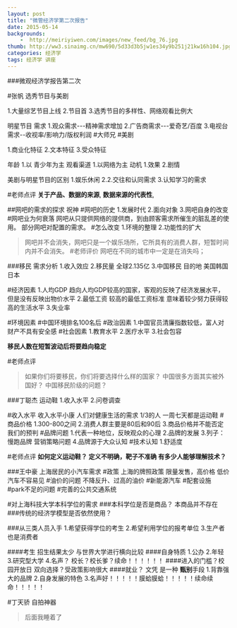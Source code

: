 ```yaml
---
layout: post
title: "微管经济学第二次报告"
date: 2015-05-14
backgrounds:
    -  http://meiriyiwen.com/images/new_feed/bg_76.jpg
thumb: http://ww3.sinaimg.cn/mw690/5d33d3b5jw1es34y9b251j21kw16h104.jpg
categories: 经济学
tags: 经济学 讲座
---
```


###微观经济学报告第二次

#张帆 选秀节目与美剧

1.大量综艺节目上线
2.节目首
3.选秀节目的多样性、网络观看比例大

明星节目
需求
1.观众需求---精神需求增加
2.广告商需求---爱奇艺/百度
3.电视台需求--收视率/影响力/版权利润
#大师兄
#美剧

1.商业化特征
2.文本特征
3.受众特征

年龄
1.以 青少年为主
观看渠道
1.以网络为主
动机
1.效果
2.剧情


美剧与明星节目的区别
1.娱乐休闲
2.2.交往和认同需求
3.认知学习的需求

#老师点评
__关于产品、数据的来源__,
__数据来源的代表性__,


##网吧的需求的探求   祝神
#网吧的历史
1.发展时代
2.面向对象
3.网吧自身的改变
#网吧业为何衰落
网吧从只提供网络的提供商，到由顾客需求所催生的脏乱差的使用。
部分网吧对配置的需求。
#怎么改变
1.环境的整理
2.功能性的扩大
>网吧并不会消失，网吧只是一个娱乐场所，它所具有的消费人群，短暂时间内并不会消失。
#老师评价
网吧在不同的城市中一定是在消失吗；


###移民 需求分析
1.收入效应
2.移民量 全球2.135亿
3.中国移民 目的地 美国韩国日本

#经济因素
1.人均GDP     趋向人均GDP较高的国家，客观的反映了经济发展水平，但是没有反映出物价水平
2.最低工资  较高的最低工资标准 意味着较少努力获得较高的生活水平
3.失业率

#环境因素
#中国环境排名100名后
#政治因素
1.中国官员清廉指数较低，富人对财产不具有安全感
#社会因素
1.教育水平
2.医疗水平
3.社会包容

**移民人数在短暂波动后将要趋向稳定**

#老师点评
>如果你们将要移民，你们将要选择什么样的国家？
>中国很多方面其实被外国好？
>中国移民阶级的问题？
>
>


###丁聪杰 运动鞋
1.收入水平
2.问卷调查

#收入水平
收入水平小康
人们对健康生活的需求
1/3的人 一周七天都是运动鞋
#商品价格
1.300-800之间
2.消费人群主要是80后和90后
3.商品价格并不能否定我们的预判
#品牌问题
1.代表一种地位，反映观众的心理
2.品牌的发展
3.列子：慢跑品牌    营销策略问题
4.品牌源于大众认知
#技术认知
1.舒适度


#老师点评
**如何定义运动鞋？  定义不明确，靶子不准确**
**有多少人能够理解技术？**

###王中豪 上海居民的小汽车需求
#政策
上海的牌照政策 限量发售，高价格 低价汽车不容易见
#油价的问题
不降反升、过高的油价
#新能源汽车
#配套设施
#park不足的问题
#完善的公共交通系统


#对上海科技大学本科学位的需求
###本科学位是否是商品？
本商品并不存在
###传统的经济学模型是否依然使用？

###从三类人员入手
1.希望获得学位的考生
2.希望利用学位的报考单位
3.生产者也是消费者

####考生
招生结果太少
与世界大学进行横向比较
####自身特质
1.公办
2.年轻
3.研究型大学
4.名声？ 校长？校长爹？续命！！！！！！
####进入的门槛？校园开放日
双向选择？受政策影响很大
####就业？
文凭 是一种 **甄别**手段
1.背靠强大的品牌
2.自身发展的特色
3.名声好！！！！！膜蛤膜蛤！！！！！续命续命！！！！！




#丁天骄  自拍神器

>后面我睡着了
